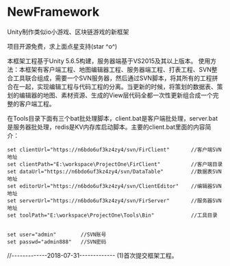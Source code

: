 # NewFramework
Unity制作类似io小游戏、区块链游戏的新框架

项目开源免费，求上面点星支持(star ^o^)

本框架工程基于Unity 5.6.5构建，服务器端基于VS2015及其以上版本。
使用方法：本框架有客户端工程、地图编辑器工程、服务器端工程、打表工程、SVN整合工具联合组成，需要一个SVN服务器，然后通过SVN脚本，将其所有的工程拼合在一起，实现编辑工程与代码工程的分离。当更新的时候，将策划的数据表、策划的编辑器的地图、素材资源、生成的View层代码全都一次性更新组合成一个完整的客户端工程。

在Tools目录下面有三个bat批处理脚本，client.bat是客户端批处理，server.bat是服务器批处理，redis是KV内存库启动脚本。主要的client.bat里面的内容简介：

``` 
set clientUrl="https://n6bdo6uf3kz4zy4/svn/FirClient"       //客户端SVN地址
set clientPath="E:\workspace\ProjectOne\FirClient"          //客户端目录
set dataUrl="https://n6bdo6uf3kz4zy4/svn/DataTable"         //数据表SVN地址
set editorUrl="https://n6bdo6uf3kz4zy4/svn/ClientEditor"    //编辑器SVN地址
set serverUrl="https://n6bdo6uf3kz4zy4/svn/FirServer"       //服务器SVN地址
set toolPath="E:\workspace\ProjectOne\Tools\Bin"            //工具目录


set user="admin"        //SVN账号
set passwd="admin888"   //SVN密码
``` 
//-------------2018-07-31-------------
(1)首次提交框架工程。

